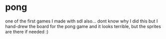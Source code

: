 # pong
one of the first games I made with sdl
also... dont know why I did this but I hand-drew the board for the pong game and it looks terrible, but the sprites are there if needed :)
